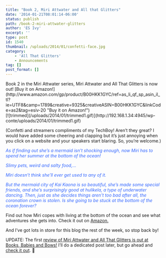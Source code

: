 ```yaml
---
title: "Book 2, Miri Attwater and All that Glitters"
date: '2014-01-21T08:01:14-06:00'
status: publish
path: /book-2-miri-attwater-glitters
author: 'ES Ivy'
excerpt: ''
type: post
id: 1540
thumbnail: /uploads/2014/01/confetti-face.jpg
category:
    - 'All That Glitters'
    - Announcements
tag: []
post_format: []
---
```

<div style="text-align: left;">Book 2 in the Miri Attwater series, Miri Attwater and All That Glitters is now out! [Buy it on Amazon!](http://www.amazon.com/gp/product/B00HKK1GYC/ref=as_li_qf_sp_asin_il_tl?ie=UTF8&camp=1789&creative=9325&creativeASIN=B00HKK1GYC&linkCode=as2&tag=esiv-20 "Buy it on Amazon!")</div><div style="text-align: left;"></div>[![trimmed](/uploads/2014/01/trimmed1.gif)](http://192.168.1.34:4945/wp-conte/uploads/2014/01/trimmed1.gif)

(Confetti and streamers compliments of my TechBoy! Aren’t they great? I would have added some cheering and clapping but it’s just annoying when you click on a website and your speakers start blaring. So, you’re welcome.)

<span style="color: #3366ff;">*As if finding out she’s a mermaid isn’t shocking enough, now Miri has to spend her summer at the bottom of the ocean!* </span>

<span style="color: #3366ff;">*Slimy pets, weird and salty food,…* </span>

<span style="color: #3366ff;">*Miri doesn’t think she’ll ever get used to any of it.* </span>

<span style="color: #3366ff;">*But the mermaid city of Kai Kaona is so beautiful, she’s made some special friends, and she’s surprisingly good at hulikela, a type of underwater dancing. Then, just as she decides things aren’t too bad after all, the coronation crown is stolen. Is she going to be stuck at the bottom of the ocean forever?*</span>

Find out how Miri copes with living at the bottom of the ocean and see what adventures she gets into. Check it out on [Amazon.](http://www.amazon.com/gp/product/B00HKK1GYC/ref=as_li_qf_sp_asin_il_tl?ie=UTF8&camp=1789&creative=9325&creativeASIN=B00HKK1GYC&linkCode=as2&tag=esiv-20 "Buy it on Amazon!")

And I’ve got lots in store for this blog the rest of the week, so stop back by!

UPDATE: The first [review of Miri Attwater and All That Glitters is out at Books, Babies and Bows!](http://booksbabiesandbows.blogspot.com/2014/01/miri-attwater-and-all-that-glitters-by.html "book review") I’ll do a dedicated post later, but go ahead and [check it out](http://booksbabiesandbows.blogspot.com/2014/01/miri-attwater-and-all-that-glitters-by.html "book review"). 🙂